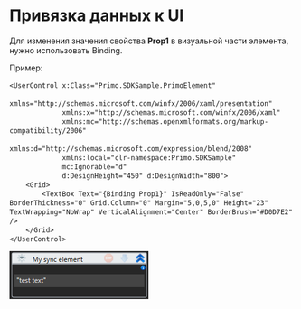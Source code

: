 # Привязка данных к UI

Для изменения значения свойства **Prop1** в визуальной части элемента, нужно использовать Binding.

Пример:

```markup
<UserControl x:Class="Primo.SDKSample.PrimoElement"
             xmlns="http://schemas.microsoft.com/winfx/2006/xaml/presentation"
             xmlns:x="http://schemas.microsoft.com/winfx/2006/xaml"
             xmlns:mc="http://schemas.openxmlformats.org/markup-compatibility/2006" 
             xmlns:d="http://schemas.microsoft.com/expression/blend/2008" 
             xmlns:local="clr-namespace:Primo.SDKSample"
             mc:Ignorable="d" 
             d:DesignHeight="450" d:DesignWidth="800">
    <Grid>
        <TextBox Text="{Binding Prop1}" IsReadOnly="False" BorderThickness="0" Grid.Column="0" Margin="5,0,5,0" Height="23" TextWrapping="NoWrap" VerticalAlignment="Center" BorderBrush="#D0D7E2" />
    </Grid>
</UserControl>

```

![](<../../../.gitbook/assets/0 (126).png>)
